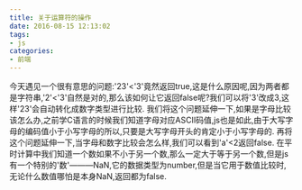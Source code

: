 ```yaml
---
title: 关于运算符的操作
date: 2016-08-15 12:13:02
tags:
- js
categories:
- 前端
---
```


今天遇见一个很有意思的问题:'23'<'3'竟然返回true,这是什么原因呢,因为两者都是字符串,'2'<'3'自然是对的,那么该如何让它返回false呢?我们可以将'3'改成3,这样'23'会自动转化成数字类型进行比较.
我们将这个问题延伸一下,如果是字母比较该怎么办,之前学C语言的时候我们知道字母对应ASCII码值,js也是如此,由于大写字母的编码值小于小写字母的所以,只要是大写字母开头的肯定小于小写字母的.
再将这个问题延伸一下,当字母和数字比较会怎么样,我们可以看到'a'<2返回false.
在平时计算中我们知道一个数如果不小于另一个数,那么一定大于等于另一个数,但是js有一个特别的'数'———NaN,它的数据类型为number,但是当它用于数值比较时,无论什么数值哪怕是本身NaN,返回都为false.
